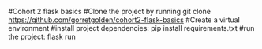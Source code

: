 #Cohort 2 flask basics
#Clone the project by running git clone  https://github.com/gorretgolden/cohort2-flask-basics
#Create a virtual environment
#install project dependencies: pip install requirements.txt
#run the project: flask run
